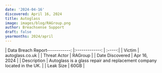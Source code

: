 ```yaml
---
date: '2024-04-16'
discovered: April 16, 2024
title: Autoglass
image: images/blog/RAGroup.png
author: Breachsense Support
draft: false
yearmonths: 2024/april
---
```


| Data Breach Report------------:     |:-------------:    | :-----:|
| Victim      | autoglass.co.uk      | 
| Threat Actor      | RAGroup      | 
| Date Discovered      | Apr 16, 2024      | 
| Description      | Autoglass is a glass repair and replacement company located in the UK.      | 
| Leak Size      | 60GB      | 

